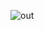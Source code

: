 ![out](https://user-images.githubusercontent.com/101810067/167640419-1b6a0845-ffb6-4fe8-8c53-4f33bf63a212.gif)
